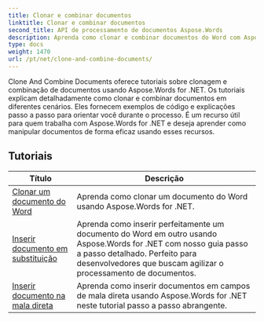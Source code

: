 ```yaml
---
title: Clonar e combinar documentos
linktitle: Clonar e combinar documentos
second_title: API de processamento de documentos Aspose.Words
description: Aprenda como clonar e combinar documentos do Word com Aspose.Words for .NET. Aprenda como criar cópias de documentos, mesclar vários documentos em um só, gerenciar seções, cabeçalhos e rodapés.
type: docs
weight: 1470
url: /pt/net/clone-and-combine-documents/
---
```

Clone And Combine Documents oferece tutoriais sobre clonagem e combinação de documentos usando Aspose.Words for .NET. Os tutoriais explicam detalhadamente como clonar e combinar documentos em diferentes cenários. Eles fornecem exemplos de código e explicações passo a passo para orientar você durante o processo. É um recurso útil para quem trabalha com Aspose.Words for .NET e deseja aprender como manipular documentos de forma eficaz usando esses recursos.

 ## Tutoriais
| Título | Descrição |
| --- | --- |
| [Clonar um documento do Word](./cloning-document/) | Aprenda como clonar um documento do Word usando Aspose.Words for .NET. |
| [Inserir documento em substituição](./insert-document-at-replace/) | Aprenda como inserir perfeitamente um documento do Word em outro usando Aspose.Words for .NET com nosso guia passo a passo detalhado. Perfeito para desenvolvedores que buscam agilizar o processamento de documentos. |
| [Inserir documento na mala direta](./insert-document-at-mail-merge/) | Aprenda como inserir documentos em campos de mala direta usando Aspose.Words for .NET neste tutorial passo a passo abrangente. |